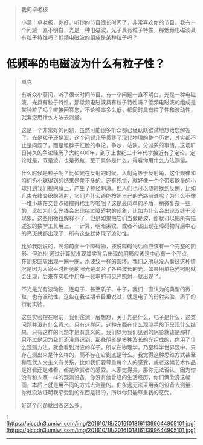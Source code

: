> 我问卓老板
> 
> 小蒿：卓老板，你好。听你的节目很长时间了，非常喜欢你的节目。我有一个问题一直不明白，光是一种电磁波，光子具有粒子特性，那低频电磁波具有粒子特性吗？低频电磁波的组成是某种粒子吗？

# 低频率的电磁波为什么有粒子性？

> 卓克
> 
> 有听众小蒿问，听了很长时间节目，有一个问题一直不明白，光是一种电磁波，光具有粒子特性，那低频电磁波具有粒子特性吗？低频电磁波的组成是某种粒子吗？直接回答您，不论频率多么低，都同时具有粒子性和波动性，就看您用什么方法去测量。
> 
> 
> 
> 这是一个非常好的问题，虽然可能很多听众都已经跃跃欲试地想给您解答了。光是粒子还是波，这个问题几乎贯穿了现代物理的整个历史，其实都不止是问题了，而是粗脖子红脸的争论，争吵，站队，分派系的事情。这场旷日持久的争论经历了大约400年，到了上世纪二十年代才接近有了定论，定论就是，既是波，也是微粒，至于具体是什么，得看你用什么方法测量。
> 
> 
> 
> 什么时候是粒子呢？比如光在反射的时候，入射角等于反射角，这个规律和咱们扔小球得到的结果是差不多的。还有视觉，就好像一个个带着能量的小球打到我们视网膜上，产生了神经刺激。但人们也可以随时找到反例，比如几束光线交织的照射，它们为什么还能按照自己的光路前进呢？为什么不像一堆小球在交会点碰撞得稀里哗啦呢？这是最简单的矛盾，稍微复杂一些的，比如为什么光线会出现绕过障碍物的现象，比如为什么会出现双缝干涉现象。这些用微粒解释不了，但是如果把它们当做是波，那就可以把所有描述波的数学工具用上，一计算，明暗条纹，或者不该出现在障碍物背后中心的亮斑就都出现了，所有这些就体现了波动性。
> 
> 
> 
> 比如我刚说的，光源前面一个障碍物，按说障碍物后面应该有一个完整的阴影，但泊松 通过计算就发现其实背后出现的阴影应该是中心有一个亮点，在阴影四周出现一圈一圈，水波纹一样的圆环。我们之所以没人看过这种情况是因为大家平时所见的阳光是混合了各种波长的光，如果用单色光照射就会出现，后来在实验中用单一频率的可见光照射，就出现了。
> 
> 
> 
> 不光是光有波动性，连电子，甚至质子、中子，我们一直认为的典型的微粒，也有波动性。这些在我往期节目里说过，就是电子的衍射实验，质子的衍射实验。
> 
> 
> 
> 这些实验摆在眼前，我们往深一层想想，关于光是什么，电子是什么，这类问题并没有什么意义。只有这样问，这种东西在什么观测手段下呈现什么结果，只有这样的问题才是有意义的。我们以为我们见到的阴影就该是那样，只不过是因为我们还没意识到，那些阴影是多种波长的光组成的，你用了什么观测方法，就会看到对应的样子。所以在物理学，乃至科学世界观中，只存在测出来是什么样的，而不存在它到底是什么。我觉得这种思维方式甚至和现代人文主义有关系，比如我们要尊重每个人的感受，或者这幅艺术作品是好看还是难看，都是欣赏者的感受。人家觉得美，那你无法否认，因为你没有和人家一样的观测设备，你没有他曾经的生活经历，你们俩欣赏这幅画，本质上就是用不同的方式去测量的。你永远无法采用我的设备去测量，你就没法证明我感受到的东西是错的，所以你只能尊重我的感受。
> 
> 
> 
> 好这个问题就回答这么多。

![https://piccdn3.umiwi.com/img/201610/18/201610181611399644905101.jpg](https://piccdn3.umiwi.com/img/201610/18/201610181611399644905101.jpg)

---
